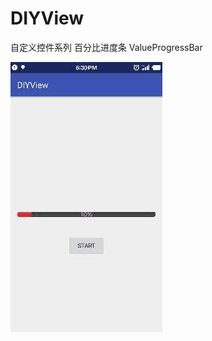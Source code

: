 # DIYView

自定义控件系列 百分比进度条 ValueProgressBar

![image](https://github.com/hutuchong0/DIYView/blob/c730321a40093d18f6fe807ebc1102ab0d244666/gif/Gif_20161020_183152.gif)
